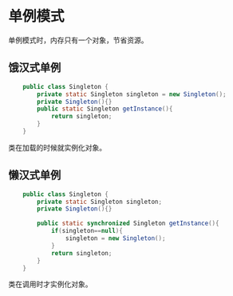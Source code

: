 # 单例模式

单例模式时，内存只有一个对象，节省资源。

## 饿汉式单例

```java
    public class Singleton {
        private static Singleton singleton = new Singleton();
        private Singleton(){}
        public static Singleton getInstance(){
            return singleton;
        }
    }
```

类在加载的时候就实例化对象。

## 懒汉式单例

```java
    public class Singleton {
        private static Singleton singleton;
        private Singleton(){}

        public static synchronized Singleton getInstance(){
            if(singleton==null){
                singleton = new Singleton();
            }
            return singleton;
        }
    }
```

类在调用时才实例化对象。













